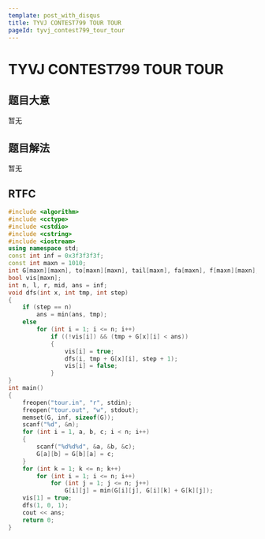 ```yaml
---
template: post_with_disqus
title: TYVJ CONTEST799 TOUR TOUR
pageId: tyvj_contest799_tour_tour
---
```


# TYVJ CONTEST799 TOUR TOUR
<span id="poem"></span><script>$(function(){$.ajax('/api/poem?rnd='+Date.now()+Math.random()).done(function(data){$('#poem').text(data);});});</script>
## 题目大意
暂无

## 题目解法
暂无

## RTFC

```cpp
#include <algorithm>
#include <cctype>
#include <cstdio>
#include <cstring>
#include <iostream>
using namespace std;
const int inf = 0x3f3f3f3f;
const int maxn = 1010;
int G[maxn][maxn], to[maxn][maxn], tail[maxn], fa[maxn], f[maxn][maxn];
bool vis[maxn];
int n, l, r, mid, ans = inf;
void dfs(int x, int tmp, int step)
{
    if (step == n)
        ans = min(ans, tmp);
    else
        for (int i = 1; i <= n; i++)
            if ((!vis[i]) && (tmp + G[x][i] < ans))
            {
                vis[i] = true;
                dfs(i, tmp + G[x][i], step + 1);
                vis[i] = false;
            }
}
int main()
{
    freopen("tour.in", "r", stdin);
    freopen("tour.out", "w", stdout);
    memset(G, inf, sizeof(G));
    scanf("%d", &n);
    for (int i = 1, a, b, c; i < n; i++)
    {
        scanf("%d%d%d", &a, &b, &c);
        G[a][b] = G[b][a] = c;
    }
    for (int k = 1; k <= n; k++)
        for (int i = 1; i <= n; i++)
            for (int j = 1; j <= n; j++)
                G[i][j] = min(G[i][j], G[i][k] + G[k][j]);
    vis[1] = true;
    dfs(1, 0, 1);
    cout << ans;
    return 0;
}
```
<div id="__comment"></div>
